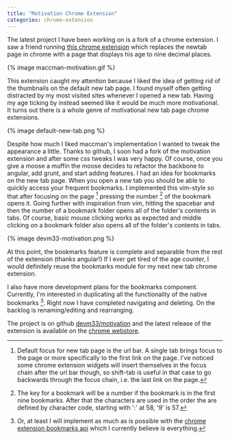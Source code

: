 ```yaml
---
title: "Motivation Chrome Extension"
categories: chrome-extension
---
```


The latest project I have been working on is a fork of a chrome extension. I saw
a friend running [this chrome extension][maccman-motivation] which replaces the
newtab page in chrome with a page that displays his age to nine
decimal places.

{% image maccman-motivation.gif %}

This extension caught my attention because I liked the idea of getting rid of
the thumbnails on the default new tab page. I found myself often getting
distracted by my most visited sites whenever I opened a new tab. Having my age
ticking by instead seemed like it would be much more motivational. It turns out
there is a whole genre of motivational new tab page chrome extensions.

{% image default-new-tab.png %}

Despite how much I liked maccman's implementation I wanted to tweak the
appearance a little.  Thanks to github, I soon had a fork of the motivation
extension and after some css tweaks I was very happy. Of course, once you give a
moose a muffin the moose decides to refactor the backbone to angular, add grunt,
and start adding features. I had an idea for bookmarks on the new tab page.
When you open a new tab you should be able to quickly access your frequent
bookmarks. I implemented this vim-style so that after focusing on the page
[^focus] pressing the number [^number] of the bookmark opens it. Going further
with inspiration from vim, hitting the spacebar and then the number of a
bookmark folder opens all of the folder's contents in tabs. Of course, basic
mouse clicking works as expected and middle clicking on a bookmark folder also
opens all of the folder's contents in tabs.

{% image devm33-motivation.png %}

At this point, the bookmarks feature is complete and separable from the rest of
the extension (thanks angular!) If I ever get tired of the age counter, I would
definitely reuse the bookmarks module for my next new tab chrome extension.

I also have more development plans for the bookmarks component. Currently, I'm
interested in duplicating all the functionality of the native bookmarks
[^native].  Right now I have completed navigating and deleting. On the backlog
is renaming/editing and rearranging.

The project is on github [devm33/motivation][devm33-motivation] and the
latest release of the extension is available on the [chrome
webstore][devm33-webstore].

[^focus]: Default focus for new tab page is the url bar. A single tab brings
    focus to the page or more specifically to the first link on the page.
    I've noticed some chrome extension widgets will insert themselves in the
    focus chain after the url bar though, so shift-tab is useful in that case to
    go backwards through the focus chain, i.e. the last link on the page.

[^number]: The key for a bookmark will be a number if the bookmark is in the
    first nine bookmarks. After that the characters are used in the order the
    are defined by character code, starting with ':' at 58, '9' is 57.

[^native]: Or, at least I will implement as much as is possible with the [chrome
    extension bookmarks api][bookmarks-api] which I currently believe is
    everything.

[maccman-motivation]: https://github.com/maccman/motivation
[devm33-motivation]: https://github.com/devm33/motivation
[devm33-webstore]: https://chrome.google.com/webstore/detail/edaphnidncfdooaldnhdmijjephlbehh/
[bookmarks-api]: https://developer.chrome.com/extensions/bookmarks
